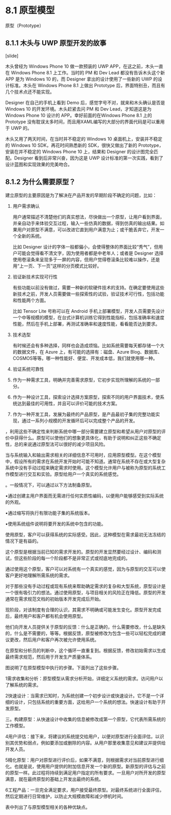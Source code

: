 # 8.1 原型模型

原型（Prototype）

## 8.1.1 木头与 UWP 原型开发的故事

[slide]

木头曾经为 Windows Phone 10 做一款预装的 UWP APP，在这之前，木头一直在 Windows Phone 8.1 上工作。当时的 PM 和 Dev Lead 都没有告诉木头这个新 APP 是为 Windows 10 的，而 Designer 拿出的设计使用了一些新的 UWP 的设计标准。木头在 Windows Phone 8.1 上做出 Prototype 后，界面特别丑，而且有几个技术点还不能实现。

Designer 在自己的手机上看到 Demo 后，感觉字号不对，就来和木头确认是否是 Windows 10 的开发环境。木头赶紧去问 PM 和 Dev Lead，才知道这是为 Windows Phone 10 设计的 APP。幸好前面的在Windows Phone 8.1 上的 Prototype 没有耽误太多时间，而且用XAML编写的大部分的界面代码是可以重用于 UWP 的。

木头又用了两天时间，在当时并不稳定的 Windows 10 桌面机上，安装并不稳定的 Windows 10 SDK，再花时间熟悉新的 SDK，很快又做出了新的 Prototype，安装在并不稳定的 Windows Phone 10 上，结果和 Designer 的设计图完全匹配。Designer 看到后非常兴奋，因为这是 UWP 设计标准的第一次实践，看到了设计蓝图和实现效果的完美吻合。


## 8.1.2 为什么需要原型？

建立原型的主要原因是为了解决在产品开发的早期阶段不确定的问题，比如：

1. 用户需求确认
   
   用户通常描述不清楚他们的真实想法，尽快做出一个原型，让用户看到界面，并亲自动手来体验交互过程，输入一些仿真的数据，得到仿真的输出结果。如果用户对原型不满意，可以改进它直到用户满意为止；或干脆丢弃它，开发一个全新的系统。

   比如 Designer 设计的字体一般都偏小，会使得整体的界面比较“秀气”，但用户可能会觉得看不清文字，因为使用者都是中老年人；或者是 Designer 选择使用卷滚条来呈现多于一屏的内容，但用户觉得卷滚条比较难以操作，还是用“上一页、下一页”这样的分页模式比较好。

2. 验证新技术实现可行性
   
   有些功能以前没有做过，需要一种新的软硬件技术的支持。在确定要使用这些新技术之前，开发人员需要做一些探索性的试验，验证技术可行性，包括功能和性能两个方面。
   
   比如 Tensor Lite 号称可以在 Android 手机上部署模型，开发人员需要先设计一个中等规模的模型，在台式计算机训练它得到性能指标，包括准确率和速度性能，然后在手机上部署，再测试准确率和速度性能，看看能否达到要求。

3. 技术选型

   有时候还会有多种选择，同样也会造成烦恼。比如系统需要每天都存储一个大的数据文件，在 Azure 上，有可能的选择有：磁盘、Azure Blog、数据库、COSMOS等等。哪一种性能好、便宜、开发成本低，我们就使用哪一种。

4. 验证系统可靠性






3. 作为一种需求工具，明确并完善需求原型，它初步实现所理解的系统的一部分。

4. 作为一种设计工具，探索设计选择方案原型，探索不同的用户界面技术，使系统达到最佳的可用性，并且可以评价可能的技术方案。

5. 作为一种开发工具，发展为最终的产品原型，是产品最初子集的完整功能实现，通过一系列小规模的开发循环后可以完成整个产品的开发。



，利用这些不确定性来判断系统中哪一部分需要建立原型和希望从用户对原型的评价中获得什么。原型可以使他们的想象更具体化，有助于说明和纠正这些不确定性，总的来说通过原型法可以很好的减少项目风险。

当与系统输入和输出需求相关的详细信息不可用时，应用原型模型。在这个模型中，假设所有的需求在系统开发开始时可能不知道。通常在系统不存在或大型复杂系统中没有手动过程来确定需求时使用。这个模型允许用户与被称为原型的系统工作模型进行交互和实验。原型给用户一个真实的系统感觉。


。一般情况下，可以通过以下方法制备原型。



•通过创建主用户界面而无需进行任何实质性编码，以便用户能够感受到实际系统的外观。

•通过缩写将执行有限功能子集的系统版本。

•使用系统组件说明将要开发的系统中包含的功能。


使用原型，客户可以获得系统的实际感受。因此，这种模型在需求最初无法冻结的情况下是有益的。



这个原型是根据当前已知的需求开发的。原型的开发显然要经过设计、编码和测试，但这些阶段的每一个阶段都不是非常正式或彻底地完成的。



通过使用这个原型，客户可以对系统有一个真实的感觉，因为与原型的交互可以使客户更好地理解所需系统的需求。

对于那些没有手动过程或现有系统来帮助确定需求的复杂和大型系统，原型设计是一个很有吸引力的想法。通过使用原型，与项目相关的风险正在降低。原型的开发通常在需求规范文档的初始版本开发完成后开始。



现阶段，对该制度有合理的认识，其需求不明确或可能发生变化。原型开发完成后，最终用户和客户都有机会使用原型。

他们向开发人员提供关于原型的反馈：什么是正确的，什么需要修改，什么是缺失的，什么是不需要的，等等。根据反馈，原型被修改为包含一些可以轻松完成的建议更改，然后用户和客户再次被允许使用系统。

在原型和分析员的判断中，这个循环一直重复到。根据反馈，修改初始需求以生成最终需求规范，然后用于开发生产质量体系。



图说明了在原型模型中执行的步骤。下面列出了这些步骤。

1需求收集和分析：原型模型从需求分析开始，详细定义系统的需求。访问用户以了解系统的需求。



2快速设计：当需求已知时，为系统创建一个初步设计或快速设计。它不是一个详细的设计，只包括系统的重要方面，这给用户一个系统的想法。快速设计有助于开发原型。



三。构建原型：从快速设计中收集的信息被修改成第一个原型，它代表所需系统的工作模型。



4用户评估：接下来，将建议的系统提交给用户，以便对原型进行全面评估，以识别其优势和弱点，例如要添加或删除的内容。从用户那里收集意见和建议并提供给开发人员。



5精化原型：用户对原型进行评价后，如果不满意，则根据需求对当前原型进行细化。也就是说，使用用户提供的附加信息开发一个新的原型。新原型的评估与之前的原型一样。此过程将持续到满足用户指定的所有要求。一旦用户对所开发的原型满意，就在最终原型的基础上开发出最终的系统。



6工程产品：一旦完全满足要求，用户接受最终原型。对最终系统进行全面评估，然后定期进行日常维护，以防止大规模故障和减少停机时间。



表中列出了与原型模型相关的各种优缺点。
